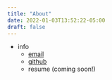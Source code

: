 ```yaml
---
title: "About"
date: 2022-01-03T13:52:22-05:00
draft: false
---
```


* info
  * [email](mailto:blog@rooks.dev)
  * [github](https://github.com/LilRooks)
  * resume (coming soon!)
